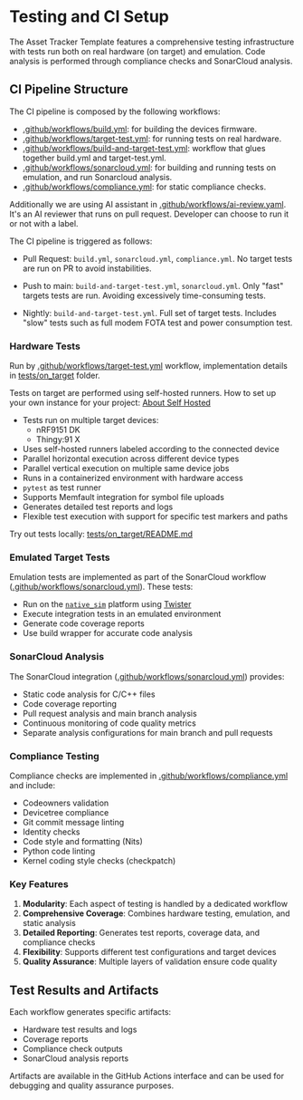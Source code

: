 # Testing and CI Setup

The Asset Tracker Template features a comprehensive testing infrastructure with tests run both on real hardware (on target) and emulation.
Code analysis is performed through compliance checks and SonarCloud analysis.

## CI Pipeline Structure

The CI pipeline is composed by the following workflows:
- [.github/workflows/build.yml](../../.github/workflows/build.yml): for building the devices firmware.
- [.github/workflows/target-test.yml](../../.github/workflows/target-test.yml): for running tests on real hardware.
- [.github/workflows/build-and-target-test.yml](../../.github/workflows/build-and-target-test.yml): workflow that glues together build.yml and target-test.yml.
- [.github/workflows/sonarcloud.yml](../../.github/workflows/sonarcloud.yml): for building and running tests on emulation, and run Sonarcloud analysis.
- [.github/workflows/compliance.yml](../../.github/workflows/compliance.yml): for static compliance checks.

Additionally we are using AI assistant in [.github/workflows/ai-review.yaml](../../.github/workflows/ai-review.yaml). It's an AI reviewer that runs on pull request.
Developer can choose to run it or not with a label.

The CI pipeline is triggered as follows:

- Pull Request: `build.yml`, `sonarcloud.yml`, `compliance.yml`. No target tests are run on PR to avoid instabilities.

- Push to main: `build-and-target-test.yml`, `sonarcloud.yml`. Only "fast" targets tests are run. Avoiding excessively time-consuming tests.

- Nightly: `build-and-target-test.yml`. Full set of target tests. Includes "slow" tests such as full modem FOTA test and power consumption test.

### Hardware Tests

Run by [.github/workflows/target-test.yml](../../.github/workflows/target-test.yml) workflow, implementation details in [tests/on_target](../../tests/on_target) folder.

Tests on target are performed using self-hosted runners. How to set up your own instance for your project: [About Self Hosted](https://docs.github.com/en/actions/hosting-your-own-runners/managing-self-hosted-runners/about-self-hosted-runners)

- Tests run on multiple target devices:
  - nRF9151 DK
  - Thingy:91 X
- Uses self-hosted runners labeled according to the connected device
- Parallel horizontal execution across different device types
- Parallel vertical execution on multiple same device jobs
- Runs in a containerized environment with hardware access
- `pytest` as test runner
- Supports Memfault integration for symbol file uploads
- Generates detailed test reports and logs
- Flexible test execution with support for specific test markers and paths

Try out tests locally: [tests/on_target/README.md](../../tests/on_target/README.md)

### Emulated Target Tests

Emulation tests are implemented as part of the SonarCloud workflow ([.github/workflows/sonarcloud.yml](../../.github/workflows/sonarcloud.yml)). These tests:

- Run on the [`native_sim`](https://docs.nordicsemi.com/bundle/ncs-3.0.1/page/zephyr/boards/native/native_sim/doc/index.html) platform using [Twister](https://docs.nordicsemi.com/bundle/ncs-3.0.1/page/zephyr/develop/test/twister.html)
- Execute integration tests in an emulated environment
- Generate code coverage reports
- Use build wrapper for accurate code analysis

### SonarCloud Analysis

The SonarCloud integration ([.github/workflows/sonarcloud.yml](../../.github/workflows/sonarcloud.yml)) provides:

- Static code analysis for C/C++ files
- Code coverage reporting
- Pull request analysis and main branch analysis
- Continuous monitoring of code quality metrics
- Separate analysis configurations for main branch and pull requests

### Compliance Testing

Compliance checks are implemented in [.github/workflows/compliance.yml](../../.github/workflows/compliance.yml) and include:

- Codeowners validation
- Devicetree compliance
- Git commit message linting
- Identity checks
- Code style and formatting (Nits)
- Python code linting
- Kernel coding style checks (checkpatch)

### Key Features

1. **Modularity**: Each aspect of testing is handled by a dedicated workflow
2. **Comprehensive Coverage**: Combines hardware testing, emulation, and static analysis
3. **Detailed Reporting**: Generates test reports, coverage data, and compliance checks
4. **Flexibility**: Supports different test configurations and target devices
5. **Quality Assurance**: Multiple layers of validation ensure code quality

## Test Results and Artifacts

Each workflow generates specific artifacts:

- Hardware test results and logs
- Coverage reports
- Compliance check outputs
- SonarCloud analysis reports

Artifacts are available in the GitHub Actions interface and can be used for debugging and quality assurance purposes.
